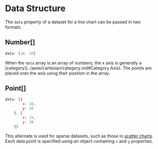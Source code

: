 # Data Structure

The `data` property of a dataset for a line chart can be passed in two formats. 

## Number[]
```javascript
data: [20, 10]
```

When the `data` array is an array of numbers, the x axis is generally a [category](../axes/cartesian/category.md#Category Axis). The points are placed onto the axis using their position in the array.

## Point[]

```javascript
data: [{
        x: 10,
        y: 20
    }, {
        x: 15,
        y: 10
    }]
```

This alternate is used for sparse datasets, such as those in [scatter charts](../scatter/scatter.md#scatter-chart). Each data point is specified using an object containing `x` and `y` properties.